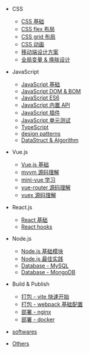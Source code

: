 - CSS

  - [CSS 基础](/css/base/README)
  - [CSS flex 布局](/css/layouts/README)
  - [CSS grid 布局](/css/layouts/README)
  - [CSS 动画](/css/animate/README)
  - [移动端设计方案](/css/mobile/README)
  - [全局变量 & 换肤设计](/css/global_variables/README)

- JavaScript

  - [JavaScript 基础](https://www.yuque.com/liaohui5/js-base)
  - [JavaScript DOM & BOM](https://www.yuque.com/liaohui5/js-dom)
  - [JavaScript ES6](https://www.yuque.com/liaohui5/es6)
  - [JavaScript 内置 API](/js/objects)
  - [JavaScript 插件](/js/plugins)
  - [JavaScript 单元测试](/jest/1.install)
  - [TypeScript](/ts/README)
  - [design patterns](/design-patterns/README)
  - [DataStruct & Algorithm](/algorithm/README)

- Vue.js

  - [Vue.js 基础](/vue/1.quick-start.md)
  - [mvvm 源码理解](/vue/mvvm/README)
  - [mini-vue 学习](/vue/mini-vue/README)
  - [vue-router 源码理解](/vue/router/README)
  - [vuex 源码理解](/vue/vuex/README)

- React.js

  - [React 基础](/react/base/jsx)
  - [React hooks](/react/hooks/why-react-hooks)

- Node.js

  - [Node.js 基础模块](/nodejs/README)
  - [Node.js 最佳实践](https://tsejx.github.io/node-guidebook/overview/basic/)
  - [Database - MySQL](/db/mysql/README)
  - [Database - MongoDB](/db/mongo/README)

- Build & Publish

  - [打包 - vite 快速开始](/__others/vite)
  - [打包 - webpack 基础配置](/webpack/base/base-run)
  - [部署 - nginx](/__others/nginx.md)
  - [部署 - docker](/docker/1_install_env)

- [softwares](/softwares/README)

- [Others](/__others/README)
